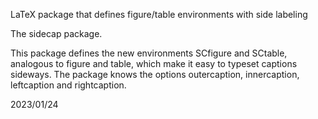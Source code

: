 LaTeX package that defines figure/table environments with side labeling

The sidecap package. 

This package defines the new environments SCfigure and SCtable, analogous to 
figure and table, which make it easy to typeset captions sideways. The package
knows the options outercaption, innercaption, leftcaption and rightcaption.

2023/01/24
